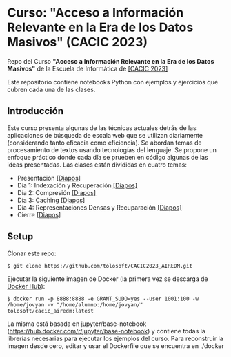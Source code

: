 # Curso: "Acceso a Información Relevante  en la Era de los Datos Masivos" (CACIC 2023)
Repo del Curso **"Acceso a Información Relevante  en la Era de los Datos Masivos"** de la Escuela de Informática de [[CACIC 2023]](https://cacic2023.unlu.edu.ar/escuela/index.html)

Este repositorio contiene notebooks Python con ejemplos y ejercicios que cubren cada una de las clases.


## Introducción

Este curso presenta algunas de las técnicas actuales detrás de las aplicaciones de búsqueda de escala web que se utilizan diariamente (considerando tanto eficacia como eficiencia). 
Se abordan temas de procesamiento de textos usando tecnologías del lenguaje. Se propone un enfoque práctico donde cada día se prueben en código algunas de las ideas presentadas. 
Las clases están divididas en cuatro temas:


- Presentación [[Diapos]](https://docs.google.com/presentation/d/1f_mhA7wSOq7OC43jfW8oINDpKSDPS-Iicftq3jV2Kyc/edit#slide=id.g24bd9a771fb_0_604)
- Día 1: Indexación y Recuperación [[Diapos]](https://docs.google.com/presentation/d/1UrOGUqKOK19cXZyKWNZJk51Clag8f9CtWqJmhaoz2BI/edit#slide=id.g24bd9a771fb_0_604)
- Día 2: Compresión [[Diapos]](https://docs.google.com/presentation/d/1lFhy8b8Cb-yU0-3J7R25BFurfcSkxsigo_oGFLcteUQ/edit#slide=id.g24bd9a771fb_0_604)
- Día 3: Caching [[Diapos]](#https://docs.google.com/presentation/d/1MUx23Qrr6QasIV-f0VrFmQ7RiICDAid_c4p8uQBUFZU/edit#slide=id.g24bd9a771fb_0_604)
- Día 4: Representaciones Densas y Recuparación [[Diapos]](#https://docs.google.com/presentation/d/1OpWbDC_gbFtR18If63UleCG3Hv-EJhzti2I8ORfWNnE/edit#slide=id.g24bd9a771fb_0_604)
- Cierre [[Diapos]](#https://docs.google.com/presentation/d/10HwwzPTxvKYbuRltAvxpYH7f50vS0n6jOBf4o6EE44A/edit#slide=id.g278e59606ae_0_0)

## Setup
Clonar este repo:
```
$ git clone https://github.com/tolosoft/CACIC2023_AIREDM.git
```
Ejecutar la siguiente imagen de Docker (la primera vez se descarga de [Docker Hub](https://hub.docker.com/repository/docker/tolosoft/cacic_airedm/general)):

```
$ docker run -p 8888:8888 -e GRANT_SUDO=yes --user 1001:100 -w /home/jovyan -v "/home/alumno:/home/jovyan/" tolosoft/cacic_airedm:latest
```

La misma está basada en jupyter/base-notebook (https://hub.docker.com/r/jupyter/base-notebook) y contiene todas la librerías necesarias para ejecutar los ejemplos del curso.
Para reconstruir la imagen desde cero, editar y usar el Dockerfile que se encuentra en ./docker


